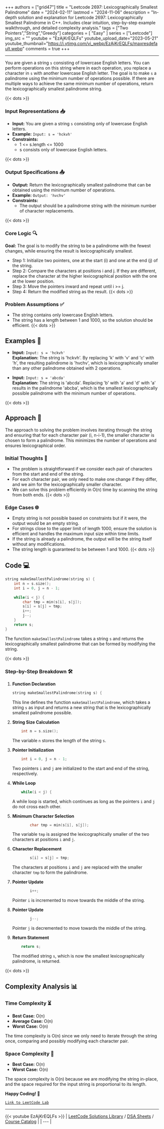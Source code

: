 
+++
authors = ["grid47"]
title = "Leetcode 2697: Lexicographically Smallest Palindrome"
date = "2024-02-11"
lastmod = "2024-11-06"
description = "In-depth solution and explanation for Leetcode 2697: Lexicographically Smallest Palindrome in C++. Includes clear intuition, step-by-step example walkthrough, and detailed complexity analysis."
tags = ["Two Pointers","String","Greedy"]
categories = [
    "Easy"
]
series = ["Leetcode"]
img_src = ""
youtube = "EzAjKrEQLFs"
youtube_upload_date="2023-05-21"
youtube_thumbnail="https://i.ytimg.com/vi_webp/EzAjKrEQLFs/maxresdefault.webp"
comments = true
+++



---
You are given a string `s` consisting of lowercase English letters. You can perform operations on this string where in each operation, you replace a character in `s` with another lowercase English letter. The goal is to make `s` a palindrome using the minimum number of operations possible. If there are multiple ways to achieve the same minimum number of operations, return the lexicographically smallest palindrome string.
<!--more-->
{{< dots >}}
### Input Representations 📥
- **Input:** You are given a string `s` consisting only of lowercase English letters.
- **Example:** `Input: s = 'hckvh'`
- **Constraints:**
	- 1 <= s.length <= 1000
	- s consists only of lowercase English letters.

{{< dots >}}
### Output Specifications 📤
- **Output:** Return the lexicographically smallest palindrome that can be obtained using the minimum number of operations.
- **Example:** `Output: 'hvchv'`
- **Constraints:**
	- The output should be a palindrome string with the minimum number of character replacements.

{{< dots >}}
### Core Logic 🔍
**Goal:** The goal is to modify the string to be a palindrome with the fewest changes, while ensuring the result is lexicographically smallest.

- Step 1: Initialize two pointers, one at the start (i) and one at the end (j) of the string.
- Step 2: Compare the characters at positions i and j. If they are different, replace the character at the higher lexicographical position with the one at the lower position.
- Step 3: Move the pointers inward and repeat until i >= j.
- Step 4: Return the modified string as the result.
{{< dots >}}
### Problem Assumptions ✅
- The string contains only lowercase English letters.
- The string has a length between 1 and 1000, so the solution should be efficient.
{{< dots >}}
## Examples 🧩
- **Input:** `Input: s = 'hckvh'`  \
  **Explanation:** The string is 'hckvh'. By replacing 'k' with 'v' and 'c' with 'h', the resulting palindrome is 'hvchv', which is lexicographically smaller than any other palindrome obtained with 2 operations.

- **Input:** `Input: s = 'abcda'`  \
  **Explanation:** The string is 'abcda'. Replacing 'b' with 'a' and 'd' with 'a' results in the palindrome 'abcba', which is the smallest lexicographically possible palindrome with the minimum number of operations.

{{< dots >}}
## Approach 🚀
The approach to solving the problem involves iterating through the string and ensuring that for each character pair (i, n-i-1), the smaller character is chosen to form a palindrome. This minimizes the number of operations and ensures lexicographical order.

### Initial Thoughts 💭
- The problem is straightforward if we consider each pair of characters from the start and end of the string.
- For each character pair, we only need to make one change if they differ, and we aim for the lexicographically smaller character.
- We can solve this problem efficiently in O(n) time by scanning the string from both ends.
{{< dots >}}
### Edge Cases 🌐
- Empty string is not possible based on constraints but if it were, the output would be an empty string.
- For strings close to the upper limit of length 1000, ensure the solution is efficient and handles the maximum input size within time limits.
- If the string is already a palindrome, the output will be the string itself without any modifications.
- The string length is guaranteed to be between 1 and 1000.
{{< dots >}}
## Code 💻
```cpp
string makeSmallestPalindrome(string s) {
    int n = s.size();
    int i = 0, j = n - 1;
    
    while(i < j) {
        char tmp = min(s[i], s[j]);
        s[i] = s[j] = tmp;
        i++;
        j--;
    }
    return s;
}
```

The function `makeSmallestPalindrome` takes a string `s` and returns the lexicographically smallest palindrome that can be formed by modifying the string.

{{< dots >}}
### Step-by-Step Breakdown 🛠️
1. **Function Declaration**
	```cpp
	string makeSmallestPalindrome(string s) {
	```
	This line defines the function `makeSmallestPalindrome`, which takes a string `s` as input and returns a new string that is the lexicographically smallest palindrome possible.

2. **String Size Calculation**
	```cpp
	    int n = s.size();
	```
	The variable `n` stores the length of the string `s`.

3. **Pointer Initialization**
	```cpp
	    int i = 0, j = n - 1;
	```
	Two pointers `i` and `j` are initialized to the start and end of the string, respectively.

4. **While Loop**
	```cpp
	    while(i < j) {
	```
	A while loop is started, which continues as long as the pointers `i` and `j` do not cross each other.

5. **Minimum Character Selection**
	```cpp
	        char tmp = min(s[i], s[j]);
	```
	The variable `tmp` is assigned the lexicographically smaller of the two characters at positions `i` and `j`.

6. **Character Replacement**
	```cpp
	        s[i] = s[j] = tmp;
	```
	The characters at positions `i` and `j` are replaced with the smaller character `tmp` to form the palindrome.

7. **Pointer Update**
	```cpp
	        i++;
	```
	Pointer `i` is incremented to move towards the middle of the string.

8. **Pointer Update**
	```cpp
	        j--;
	```
	Pointer `j` is decremented to move towards the middle of the string.

9. **Return Statement**
	```cpp
	    return s;
	```
	The modified string `s`, which is now the smallest lexicographically palindrome, is returned.

{{< dots >}}
## Complexity Analysis 📊
### Time Complexity ⏳
- **Best Case:** O(n)
- **Average Case:** O(n)
- **Worst Case:** O(n)

The time complexity is O(n) since we only need to iterate through the string once, comparing and possibly modifying each character pair.

### Space Complexity 💾
- **Best Case:** O(n)
- **Worst Case:** O(n)

The space complexity is O(n) because we are modifying the string in-place, and the space required for the input string is proportional to its length.

**Happy Coding! 🎉**


[`Link to LeetCode Lab`](https://leetcode.com/problems/lexicographically-smallest-palindrome/description/)

---
{{< youtube EzAjKrEQLFs >}}
| [LeetCode Solutions Library](https://grid47.xyz/leetcode/) / [DSA Sheets](https://grid47.xyz/sheets/) / [Course Catalog](https://grid47.xyz/courses/) |
| --- |
